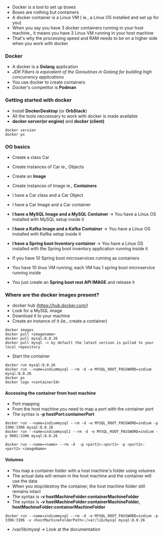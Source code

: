 * Docker is a tool to set up boxes
* Boxes are nothing but containers
* A docker container is a Linux VM ( ie., a Linux OS installed and set up for you)
* When you say you have 3 docker containers running in your host machine., it means you have 3 Linux VM running in your host machine
* That's why the processing speed and RAM needs to be on a higher side when you work with docker

### Docker 

* A docker is a **Golang** application
* *JDK Fibers is equivalent of the Goroutines in Golang for building high concurrency applications*
* You use docker to create containers
* Docker's competitor is **Podman**

### Getting started with docker

* Install **DockerDesktop** (or **OrbStack**)
* All the tools neccessary to work with docker is made available
* **docker server(or engine)** and **docker (client)**

```
docker version
docker ps
```

### OO basics

* Create a class Car
* Create instances of Car ie., Objects

* Create an **Image**
* Create instances of Image ie., **Containers**

* I have a Car class and a Car Object
* I have a Car Image and a Car container

* **I have a MySQL Image and a MySQL Container** -> You have a Linux OS installed with MySQL setup inside it
* **I have a Kafka Image and a Kafka Container** -> You have a Linux OS installed with Kafka setup inside it
* **I have a Spring boot Inventory container** -> You have a Linux OS installed with the Spring boot inventory application running inside it
* If you have 10 Spring boot microservices running as containers
* You have 10 linux VM running; each VM has 1 spring boot microservice running inside
* You just create an **Spring boot rest API IMAGE** and release it


### Where are the docker images present?

* docker hub (https://hub.docker.com/)
* Look for a MySQL image
* Download it to your machine
* Create an instance of it (ie., create a container)

```
docker images
docker pull <imagename>
docker pull mysql:8.0.26
docker pull mysql -> by default the latest version is pulled to your local repository
```

* Start the container

```
docker run mysql:8.0.26
docker run --name=indiummysql --rm -d -e MYSQL_ROOT_PASSWORD=indium mysql:8.0.26
docker ps
docker logs <containerId>
```

#### Accessing the container from host machine

* Port mapping
* From the host machine you need to map a port with the container port
* The syntax is **-p hostPort:containerPort**

```
docker run --name=indiummysql --rm -d -e MYSQL_ROOT_PASSWORD=indium -p 3306:3306 mysql:8.0.26
docker run --name=indiummysql2 --rm -d -e MYSQL_ROOT_PASSWORD=indium -p 9001:3306 mysql:8.0.26
```

```
docker run --name=<name> --rm -d  -p <port1>:<port1> -p <port2>:<port2> <imageName>
```

#### Volumes

* You map a container folder with a host machine's folder using volumes
* The actual data will remain in the host machine and the container will use the data
* When you stop/destroy the container, the host machine folder still remains intact
* The syntax is **-v hostMachineFolder:containerMachineFolder**
* The syntax is **-v hostMachineFolder:containerMachineFolder, hostMachineFolder:containerMachineFolder**
 
```
docker run --name=indiummysql --rm -d -e MYSQL_ROOT_PASSWORD=indium -p 3306:3306 -v <hostMachineFolderPath>:/var/lib/mysql mysql:8.0.26
```

* /var/lib/mysql -> Look at the documentation





























